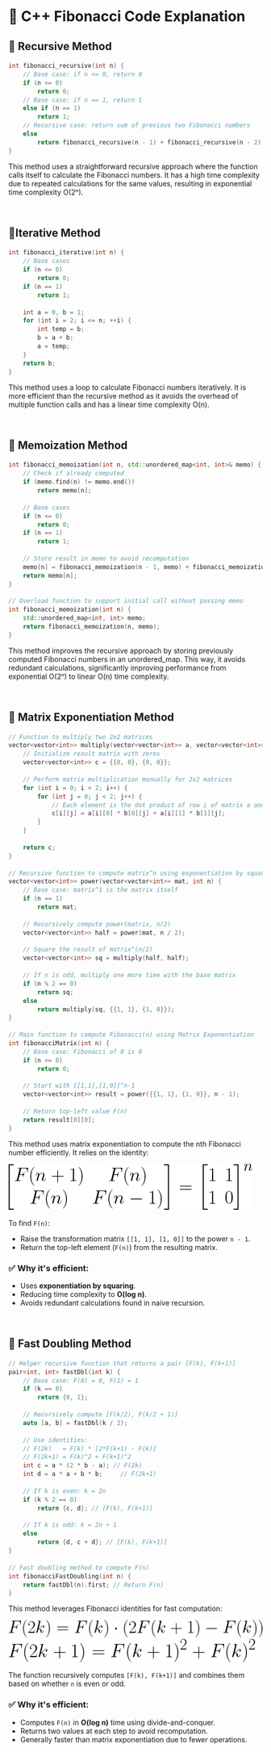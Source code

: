 # 🧠 C++ Fibonacci Code Explanation

## 📌 Recursive Method

```cpp
int fibonacci_recursive(int n) {
    // Base case: if n <= 0, return 0
    if (n <= 0)
        return 0;
    // Base case: if n == 1, return 1
    else if (n == 1)
        return 1;
    // Recursive case: return sum of previous two Fibonacci numbers
    else
        return fibonacci_recursive(n - 1) + fibonacci_recursive(n - 2);
}
```
This method uses a straightforward recursive approach where the function calls itself to calculate the Fibonacci numbers. It has a high time complexity due to repeated calculations for the same values, resulting in exponential time complexity O(2ⁿ).

<br />

##  📌Iterative Method
```cpp
int fibonacci_iterative(int n) {
    // Base cases
    if (n <= 0)
        return 0;
    if (n == 1)
        return 1;

    int a = 0, b = 1;
    for (int i = 2; i <= n; ++i) {
        int temp = b;
        b = a + b;
        a = temp;
    }
    return b;
}
```
This method uses a loop to calculate Fibonacci numbers iteratively. It is more efficient than the recursive method as it avoids the overhead of multiple function calls and has a linear time complexity O(n).


<br />

## 📌 Memoization Method
```cpp
int fibonacci_memoization(int n, std::unordered_map<int, int>& memo) {
    // Check if already computed
    if (memo.find(n) != memo.end())
        return memo[n];

    // Base cases
    if (n <= 0)
        return 0;
    if (n == 1)
        return 1;

    // Store result in memo to avoid recomputation
    memo[n] = fibonacci_memoization(n - 1, memo) + fibonacci_memoization(n - 2, memo);
    return memo[n];
}

// Overload function to support initial call without passing memo
int fibonacci_memoization(int n) {
    std::unordered_map<int, int> memo;
    return fibonacci_memoization(n, memo);
}
```
This method improves the recursive approach by storing previously computed Fibonacci numbers in an unordered_map. This way, it avoids redundant calculations, significantly improving performance from exponential O(2ⁿ) to linear O(n) time complexity.

<br/>

 ## 📌 Matrix Exponentiation Method

```cpp
// Function to multiply two 2x2 matrices
vector<vector<int>> multiply(vector<vector<int>> a, vector<vector<int>> b) {
    // Initialize result matrix with zeros
    vector<vector<int>> c = {{0, 0}, {0, 0}};

    // Perform matrix multiplication manually for 2x2 matrices
    for (int i = 0; i < 2; i++) {
        for (int j = 0; j < 2; j++) {
            // Each element is the dot product of row i of matrix a and column j of matrix b
            c[i][j] = a[i][0] * b[0][j] + a[i][1] * b[1][j];
        }
    }

    return c;
}

// Recursive function to compute matrix^n using exponentiation by squaring
vector<vector<int>> power(vector<vector<int>> mat, int n) {
    // Base case: matrix^1 is the matrix itself
    if (n == 1)
        return mat;

    // Recursively compute power(matrix, n/2)
    vector<vector<int>> half = power(mat, n / 2);

    // Square the result of matrix^(n/2)
    vector<vector<int>> sq = multiply(half, half);

    // If n is odd, multiply one more time with the base matrix
    if (n % 2 == 0)
        return sq;
    else
        return multiply(sq, {{1, 1}, {1, 0}});
}

// Main function to compute Fibonacci(n) using Matrix Exponentiation
int fibonacciMatrix(int n) {
    // Base case: Fibonacci of 0 is 0
    if (n <= 0)
        return 0;

    // Start with [[1,1],[1,0]]^n-1
    vector<vector<int>> result = power({{1, 1}, {1, 0}}, n - 1);

    // Return top-left value F(n)
    return result[0][0];
}
```
This method uses matrix exponentiation to compute the nth Fibonacci number efficiently. It relies on the identity:

![Fibonacci Matrix](/assets/FibonacciMatrix.png)

To find `F(n)`:
- Raise the transformation matrix `[[1, 1], [1, 0]]` to the power `n - 1`.
- Return the top-left element (`F(n)`) from the resulting matrix.

### ✅ Why it's efficient:
- Uses **exponentiation by squaring**.
- Reducing time complexity to **O(log n)**.
- Avoids redundant calculations found in naive recursion.

<br/>

## 📌 Fast Doubling Method
```cpp
// Helper recursive function that returns a pair [F(k), F(k+1)]
pair<int, int> fastDbl(int k) {
    // Base case: F(0) = 0, F(1) = 1
    if (k == 0)
        return {0, 1};

    // Recursively compute [F(k/2), F(k/2 + 1)]
    auto [a, b] = fastDbl(k / 2);

    // Use identities:
    // F(2k)   = F(k) * [2*F(k+1) - F(k)]
    // F(2k+1) = F(k)^2 + F(k+1)^2
    int c = a * (2 * b - a); // F(2k)
    int d = a * a + b * b;     // F(2k+1)

    // If k is even: k = 2n
    if (k % 2 == 0)
        return {c, d}; // [F(k), F(k+1)]

    // If k is odd: k = 2n + 1
    else
        return {d, c + d}; // [F(k), F(k+1)]
}

// Fast doubling method to compute F(n)
int fibonacciFastDoubling(int n) {
    return fastDbl(n).first; // Return F(n)
}
```
This method leverages Fibonacci identities for fast computation:

![Fibonacci Fast Doubling : F(2k) = F(k) . (2F(k+1) - F(k))](/assets/FibonacciFD1.png)
![Fibonacci Fast Doubling : F(2k + 1) = F(k+1)^2 + F(k)^2](/assets/FibonacciFD2.png)


The function recursively computes `[F(k), F(k+1)]` and combines them based on whether `n` is even or odd.

### ✅ Why it's efficient:
- Computes `F(n)` in **O(log n)** time using divide-and-conquer.
- Returns two values at each step to avoid recomputation.
- Generally faster than matrix exponentiation due to fewer operations.
